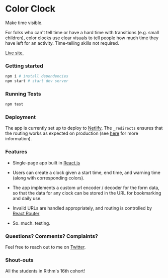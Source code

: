 # Color Clock

Make time visible.

For folks who can't tell time or have a hard time with transitions (e.g.
small children), color clocks use clear visuals to tell people how much
time they have left for an activity. Time-telling skills not required.

[Live site.](https://color-clock.mattlane.us)

### Getting started

```sh
npm i # install dependencies
npm start # start dev server
```

### Running Tests

```sh
npm test
```

### Deployment

The app is currently set up to deploy to [Netlify](https://www.netlify.com/).
The `_redirects` ensures that the routing works as expected on production (see [here](https://www.netlify.com/blog/2019/01/16/redirect-rules-for-all-how-to-configure-redirects-for-your-static-site/) for more information).

### Features

- Single-page app built in [React.js](https://reactjs.org/)

- Users can create a clock given a start time, end time, and warning time (along with corresponding colors).

- The app implements a custom url encoder / decoder for the form data, so that
  the data for any clock can be stored in the URL for bookmarking and daily use.

- Invalid URLs are handled appropriately, and routing is controlled by [React Router](https://reactrouter.com/web/guides/quick-start)

- So. much. testing.

### Questions? Comments? Complaints?

Feel free to reach out to me on [Twitter](https://www.twitter.com/mmmaaatttttt).

### Shout-outs

All the students in Rithm's 16th cohort!
